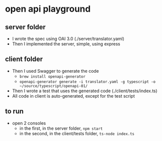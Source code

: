 # open api playground

## server folder

- I wrote the spec using OAI 3.0 (./server/translator.yaml)
- Then I implemented the server, simple, using express

## client folder
- Then I used Swagger to generate the code 
    - `brew install openapi-generator`
    - `openapi-generator generate -i translator.yaml -g typescript -o ~/source/typescript/openapi-01/`
- Then I wrote a test that uses the generated code (./client/tests/index.ts)
- All code in client is auto-generated, except for the test script

## to run

- open 2 consoles
    - in the first, in the server folder, `npm start`
    - in the second, in the client/tests folder, `ts-node index.ts`
